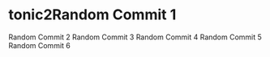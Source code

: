 # tonic2Random Commit 1
Random Commit 2
Random Commit 3
Random Commit 4
Random Commit 5
Random Commit 6
